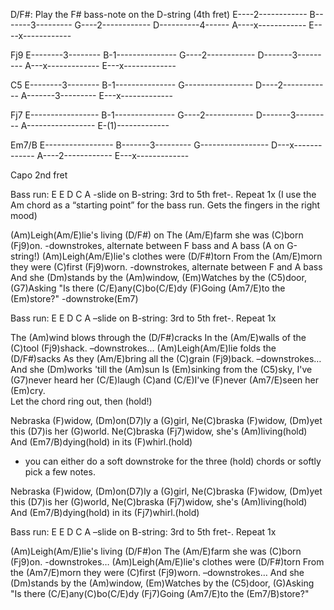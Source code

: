 D/F#:  Play the F# bass-note on the D-string (4th fret)
E----2------------
B-------3---------
G----2------------
D----------4------
A----x------------
E----x------------

Fj9
E--------3--------
B-1---------------
G----2------------
D-------3---------
A---x-------------
E---x-------------

C5
E--------3--------
B-1---------------
G-----------------
D----2------------
A-------3---------
E---x-------------

Fj7
E-----------------
B-1---------------
G----2------------
D-------3---------
A-----------------
E-(1)-------------

Em7/B
E-----------------
B-------3---------
G-----------------
D---x-------------
A----2------------
E---x-------------


Capo 2nd fret

Bass run: E E D C A -slide on B-string: 3rd to 5th fret-. 
Repeat 1x  (I use the Am chord as a “starting point” 
for the bass run. Gets the fingers in the right mood)

(Am)Leigh(Am/E)lie's living (D/F#) on 
The (Am/E)farm she was (C)born (Fj9)on.
-downstrokes, alternate between F bass and A bass (A on G-string!)
(Am)Leigh(Am/E)lie's clothes were (D/F#)torn 
From the (Am/E)morn they were (C)first (Fj9)worn.
-downstrokes, alternate between F and A bass
And she (Dm)stands by the (Am)window,
(Em)Watches by the (C5)door,
(G7)Asking "Is there (C/E)any(C)bo(C/E)dy 
(F)Going (Am7/E)to the (Em)store?" 
-downstroke(Em7)

Bass run: E E D C A –slide on B-string: 3rd to 5th fret-. Repeat 1x

The (Am)wind blows through the (D/F#)cracks 
In the (Am/E)walls of the (C)tool (Fj9)shack. 
–downstrokes…
(Am)Leigh(Am/E)lie folds the (D/F#)sacks 
As they (Am/E)bring all the (C)grain (Fj9)back. 
–downstrokes…
And she (Dm)works 'till the (Am)sun
Is (Em)sinking from the (C5)sky,
I've (G7)never heard her (C/E)laugh 
(C)and (C/E)I've (F)never (Am7/E)seen her (Em)cry.       
Let the chord ring out, then (hold!)

Nebraska (F)widow, (Dm)on(D7)ly a (G)girl,
Ne(C)braska (F)widow, (Dm)yet this (D7)is her (G)world.
Ne(C)braska (Fj7)widow, she's (Am)living(hold) 
And (Em7/B)dying(hold) in its (F)whirl.(hold)
- you can either do a soft downstroke for the three (hold) chords 
or softly pick a few notes.

Nebraska (F)widow, (Dm)on(D7)ly a (G)girl,
Ne(C)braska (F)widow, (Dm)yet this (D7)is her (G)world,
Ne(C)braska (Fj7)widow, she's (Am)living(hold) 
And (Em7/B)dying(hold) in its (Fj7)whirl.(hold)

Bass run: E E D C A –slide on B-string: 3rd to 5th fret-. Repeat 1x

(Am)Leigh(Am/E)lie's living (D/F#)on 
The (Am/E)farm she was (C)born (Fj9)on.
-downstrokes…
(Am)Leigh(Am/E)lie's clothes were (D/F#)torn 
From the (Am7/E)morn they were (C)first (Fj9)worn. 
–downstrokes…
And she (Dm)stands by the (Am)window,
(Em)Watches by the (C5)door,
(G)Asking "Is there (C/E)any(C)bo(C/E)dy 
(Fj7)Going (Am7/E)to the (Em7/B)store?"
